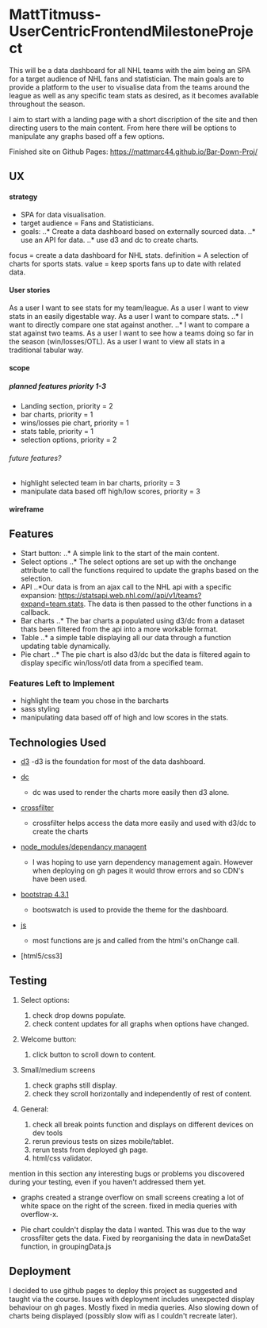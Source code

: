# MattTitmuss-UserCentricFrontendMilestoneProject

This will be a data dashboard for all NHL teams with the aim being an SPA for a target audience of NHL fans and statistician. The main goals are to provide a platform to the user to visualise data from the teams around the league as well as any specific team stats as desired, as it becomes available throughout the season.

I aim to start with a landing page with a short discription of the site and then directing users to the main content. From here there will be options to manipulate any graphs based off a few options. 

Finished site on Github Pages: https://mattmarc44.github.io/Bar-Down-Proj/

## UX
 
#### strategy
- SPA for data visualisation.
- target audience = Fans and Statisticians.
- goals: 
..* Create a data dashboard based on externally sourced data.
..* use an API for data.
..* use d3 and dc to create charts.

focus = create a data dashboard for NHL stats.
definition = A selection of charts for sports stats.
value = keep sports fans up to date with related data.

#### User stories
As a user I want to see stats for my team/league.
As a user I want to view stats in an easily digestable way.
As a user I want to compare stats.
..* I want to directly compare one stat against another.
..* I want to compare a stat against two teams.
As a user I want to see how a teams doing so far in the season (win/losses/OTL).
As a user I want to view all stats in a traditional tabular way.

#### scope
##### planned features priority 1-3
- Landing section, priority = 2
- bar charts, priority = 1
- wins/losses pie chart, priority = 1
- stats table, priority = 1
- selection options, priority = 2
###### future features?
- highlight selected team in bar charts, priority = 3
- manipulate data based off high/low scores, priority = 3

#### wireframe


## Features
 
- Start button:
..* A simple link to the start of the main content. 
- Select options
..* The select options are set up with the onchange attribute to call the functions required to update the graphs based on the selection.
- API
..*Our data is from an ajax call to the NHL api with a specific expansion: https://statsapi.web.nhl.com//api/v1/teams?expand=team.stats. The data is then passed to the other functions in a callback.
- Bar charts
..* The bar charts a populated using d3/dc from a dataset thats been filtered from the api into a more workable format.
- Table
..* a simple table displaying all our data through a function updating table dynamically.
- Pie chart
..* The pie chart is also d3/dc but the data is filtered again to display specific win/loss/otl data from a specified team.


### Features Left to Implement
- highlight the team you chose in the barcharts
- sass styling
- manipulating data based off of high and low scores in the stats.


## Technologies Used

- [d3](https://d3js.org/)
    -d3 is the foundation for most of the data dashboard.

- [dc](https://dc-js.github.io/dc.js/)
    - dc was used to render the charts more easily then d3 alone.

- [crossfilter](https://square.github.io/crossfilter/)
    - crossfilter helps access the data more easily and used with d3/dc to create the charts

- [node_modules/dependancy managent](https://yarnpkg.com/)
    - I was hoping to use yarn dependency management again. However when deploying on gh pages it would throw errors and so CDN's have been used.

- [bootstrap 4.3.1](https://getbootstrap.com/)
    - bootswatch is used to provide the theme for the dashboard.

- [js](https://bootswatch.com)
    - most functions are js and called from the html's onChange call.

- [html5/css3]


## Testing

1. Select options:
    1. check drop downs populate.
    2. check content updates for all graphs when options have changed. 

2. Welcome button:
    1. click button to scroll down to content.

3. Small/medium screens
    1. check graphs still display.
    2. check they scroll horizontally and independently of rest of content.

4. General:
    1. check all break points function and displays on different devices on dev tools
    2. rerun previous tests on sizes mobile/tablet.
    3. rerun tests from deployed gh page.
    4. html/css validator.


mention in this section any interesting bugs or problems you discovered during your testing, even if you haven't addressed them yet.

- graphs created a strange overflow on small screens creating a lot of white space on the right of the screen. fixed in media queries with overflow-x.

- Pie chart couldn't display the data I wanted. This was due to the way crossfilter gets the data. Fixed by reorganising the data in newDataSet function, in groupingData.js

## Deployment

I decided to use github pages to deploy this project as suggested and taught via the course. Issues with deployment includes unexpected display behaviour on gh pages. Mostly fixed in media queries. Also slowing down of charts being displayed (possibly slow wifi as I couldn't recreate later).



